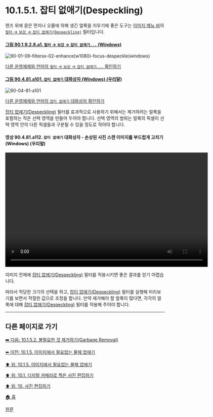 # 10.1.5.1. 잡티 없애기(Despeckling)
렌즈 위에 묻은 먼지나 오물에 의해 생긴 얼룩을 지우기에 좋은 도구는 [이미지 메뉴 바](./03-02-04-02-image-menu.md)의 [`필터` → `보강` → `잡티 없애기(Despeckling)`](./17-04-09-despeckle.md) 필터입니다.

<a id="90-01-09-02-08-a1"></a>

#### [그림 90.1.9.2.8.a1. `필터` → `보강` → `잡티 없애기...` (Windows)](./90-01-09-02-08-despeckle.md#90-01-09-02-08-a1)
![90-01-09-filtersx-02-enhance(w1080)-focus-despeckle(windows)](https://github.com/wonder13662/gimp/assets/15767104/12f92e0b-47e4-4620-aee8-7efa050f1829)

[다른 운영체제와 언어의 `필터` → `보강` → `잡티 없애기...` 확인하기](./90-01-09-02-08-despeckle.md#90-01-09-02-08-a2)

<a id="90-04-81-a101"></a>

#### [그림 90.4.81.a101. `잡티 없애기` 대화상자 (Windows) (우리말)](./90-04-81-despeckle.md#90-04-81-a101)
![90-04-81-a101](https://github.com/wonder13662/gimp/assets/15767104/18fe823c-197d-4c19-b900-bac592aad42d)

[다른 운영체제와 언어의 `잡티 없애기` 대화상자 확인하기](./90-04-81-despeckle.md#90-04-81-a102)

[잡티 없애기(Despeckling)](./17-04-09-despeckle.md) 필터를 효과적으로 사용하기 위해서는 제거하려는 얼룩을 포함하는 작은 선택 영역을 만들어 두어야 합니다. 선택 영역의 범위는 얼룩의 픽셀이 선택 영역 안의 다른 픽셀들과 구분될 수 있을 정도로 작아야 합니다. 

<a id="90-04-81-a112"></a>

#### 영상 90.4.81.a112. `잡티 없애기` 대화상자 - 손상된 사진 스캔 이미지를 부드럽게 고치기 (Windows) (우리말)
<video controls="controls" width="640" height="360" src="https://github.com/wonder13662/gimp/assets/15767104/cf7c7c55-b386-4577-a2c3-c9f8eb9a7e29"></video>

이미지 전체에 [잡티 없애기(Despeckling)](./17-04-09-despeckle.md) 필터를 적용시키면 좋은 결과를 얻기 어렵습니다.

따라서 적당한 크기의 선택을 하고, [잡티 없애기(Despeckling)](./17-04-09-despeckle.md) 필터를 실행해 미리보기를 보면서 적절한 값으로 조정을 합니다. 만약 제거해야 할 얼룩이 많다면, 각각의 얼룩에 대해 [잡티 없애기(Despeckling)](./17-04-09-despeckle.md) 필터를 적용해 주어야 합니다.

***

## 다른 페이지로 가기

[➡️ 다음: 10.1.5.2. 불필요한 것 제거하기(Garbage Removal)](./10-01-05-02-00-garbage_removal.md)

[⬅️ 이전: 10.1.5. 이미지에서 필요없는 물체 없애기](./10-01-05-00-removing_unwanted_objects_from_an_image.md)

[⬆️ 위: 10.1.5. 이미지에서 필요없는 물체 없애기](./10-01-05-00-removing_unwanted_objects_from_an_image.md)

[⬆️ 위: 10.1. 디지털 카메라로 찍은 사진 편집하기](./10-01-00-working-with-digital-camera-photos.md)

[⬆️ 위: 10. 사진 편집하기](./10-00-enhancing-photographs.md)

[🏠 홈](./00-home.md)

[원문](https://docs.gimp.org/2.10/ko/gimp-imaging-photos.html#gimp-using-photography-despeckling)
